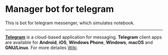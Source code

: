 <h1>Manager bot for telegram</h1>
<p>This is bot for telegram messenger, which simulates notebook.</p>
<hr>
<p><b><a href="https://web.telegram.org/#/login">Telegram</a></b> is a cloud-based application for messaging. <b>Telegram</b> client apps are available for <b>Android</b>, <b>iOS</b>, <b>Windows Phone</b>, <b>Windows</b>, <b>macOS</b> and <b>GNU/Linux</b>. For more detailes <a href="https://en.wikipedia.org/wiki/Telegram_(software)">Wiki</a>.</p>
